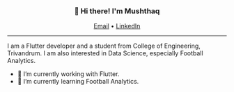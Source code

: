 <h3 align="center">👋 Hi there! I'm Mushthaq</h3>
<p align="center">
  <a href="mailto:pcmushthaq@gmail.com">Email</a> •
  <a href="https://www.linkedin.com/in/pcmushthaq/">LinkedIn</a> 
  
</p>

---


I am a Flutter developer and a student from College of Engineering, Trivandrum. I am also interested in Data Science, especially Football Analytics.


- 🔭 I’m currently working with Flutter.
- 🌱 I’m currently learning Football Analytics.


<!--
### Languages and Tools
<img align="left" alt=“Flutter” width="26px" src="https://www.vectorlogo.zone/logos/flutterio/flutterio-icon.svg" />
<img align="left" alt=“Firebase” width="26px" src="https://www.vectorlogo.zone/logos/firebase/firebase-icon.svg" />
<img align="left" alt=“Dart” width="26px" src="https://www.vectorlogo.zone/logos/dartlang/dartlang-icon.svg" />
<img height="26" width="26" src="https://unpkg.com/simple-icons@v5/icons/visualstudiocode.svg" />
-->
